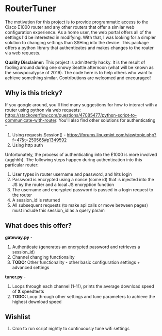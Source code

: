 # RouterTuner
The motivation for this project is to provide programmatic access to the Cisco E1000 router and any other routers that offer a similar web configuration experience. As a home user, the web portal offers all of the settings I'd be interested in modifying. With that, I was looking for a simpler solution to changing settings than SSHing into the device. This package offers a python library that authenticates and makes changes to the router via web requests.

**Quality Disclaimer:** This project is admittently hacky. It is the result of fooling around during one snowy Seattle afternoon (what will be known as the snowpocalypse of 2019). The code here is to help others who want to achieve something similar. Contributions are welcomed and encouraged!

## Why is this tricky?
If you google around, you'll find many suggestions for how to interact with a router using python via web requests: https://stackoverflow.com/questions/47085477/python-script-to-communicate-with-router. You'll also find other solutions for authenticating -
1. Using requests.Session() - https://forums.linuxmint.com/viewtopic.php?f=47&t=250565#p1349592
2. Using http auth

Unfortunately, the process of authenticating into the E1000 is more involved (ugghhh). The following steps happen during authentication into this particular router:
1. User types in router username and password, and hits login
2. Password is encrypted using a nonce (some id) that is injected into the JS by the router and a local JS encryption function
3. The username and encrypted password is passed in a login request to the router
4. A session_id is returned
5. All subsequent requests (to make api calls or move between pages) must include this session_id as a query param

## What does this offer?

**gateway.py** - 
1. Authenticate (generates an encrypted password and retrieves a session_id)
2. Channel changing functionality
3. **TODO:** Other functionality - other basic configuration settings + advanced settings

**tuner.py** -
1. Loops through each channel (1-11), prints the average download speed of **X** speedtests
2. **TODO:** Loop through other settings and tune parameters to achieve the highest download speed

## Wishlist
1. Cron to run script nightly to continuously tune wifi settings
